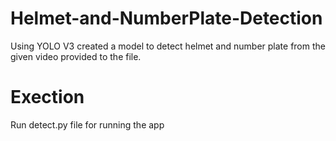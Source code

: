 # Helmet-and-NumberPlate-Detection
Using YOLO V3 created a model to detect helmet and number plate from the given video provided to the file.
# Exection
Run detect.py file for running the app
